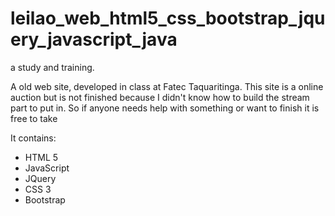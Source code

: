 # leilao_web_html5_css_bootstrap_jquery_javascript_java
a study and training.

A old web site, developed in class at Fatec Taquaritinga.
This site is a online auction but is not finished because I didn't know how to build the stream part to put in.
So if anyone needs help with something or want to finish it is free to take

It contains:
 * HTML 5
 * JavaScript
 * JQuery
 * CSS 3
 * Bootstrap
